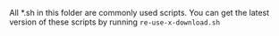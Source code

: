 All *.sh in this folder are commonly used scripts.
You can get the latest version of these scripts by running `re-use-x-download.sh`
